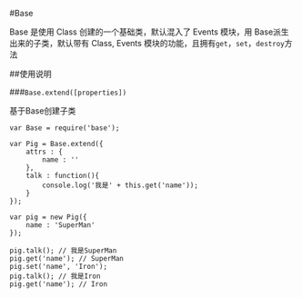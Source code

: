 #Base

Base 是使用 Class 创建的一个基础类，默认混入了 Events 模块，用 Base派生出来的子类，默认带有 Class, Events 模块的功能，且拥有``get``，``set``，``destroy``方法

##使用说明

###``Base.extend([properties])``

基于Base创建子类

```
var Base = require('base');

var Pig = Base.extend({
    attrs : {
        name : ''
    },
    talk : function(){
        console.log('我是' + this.get('name'));
    }
});

var pig = new Pig({
    name : 'SuperMan'
});

pig.talk(); // 我是SuperMan
pig.get('name'); // SuperMan
pig.set('name', 'Iron');
pig.talk(); // 我是Iron
pig.get('name'); // Iron
```
